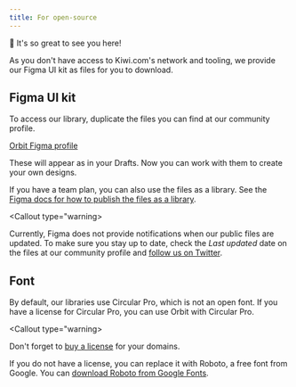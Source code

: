 ```yaml
---
title: For open-source
---
```


👋 It's so great to see you here!

As you don't have access to Kiwi.com's network and tooling,
we provide our Figma UI kit as files for you to download.

## Figma UI kit

To access our library, duplicate the files you can find at our community profile.

<FancyLink icon="figma">

[Orbit Figma profile](https://figma.com/@OrbitByKiwi)
</FancyLink>

These will appear as in your Drafts.
Now you can work with them to create your own designs.

If you have a team plan, you can also use the files as a library.
See the [Figma docs for how to publish the files as a library](https://help.figma.com/hc/en-us/articles/360039162653-Publish-a-File-to-Team-Library).

<Callout type="warning>

Currently, Figma does not provide notifications when our public files are updated.
To make sure you stay up to date, check the _Last updated_ date on the files at our community profile
and [follow us on Twitter](https://twitter.com/OrbitKiwi).
<Callout>

## Font

By default, our libraries use Circular Pro, which is not an open font.
If you have a license for Circular Pro, you can use Orbit with Circular Pro.

<Callout type="warning>

Don't forget to [buy a license](https://lineto.com/the+fonts/font+categories/text+fonts/circular/) for your domains.
</Callout>

If you do not have a license, you can replace it with Roboto, a free font from Google.
You can [download Roboto from Google Fonts](https://fonts.google.com/specimen/Roboto).
